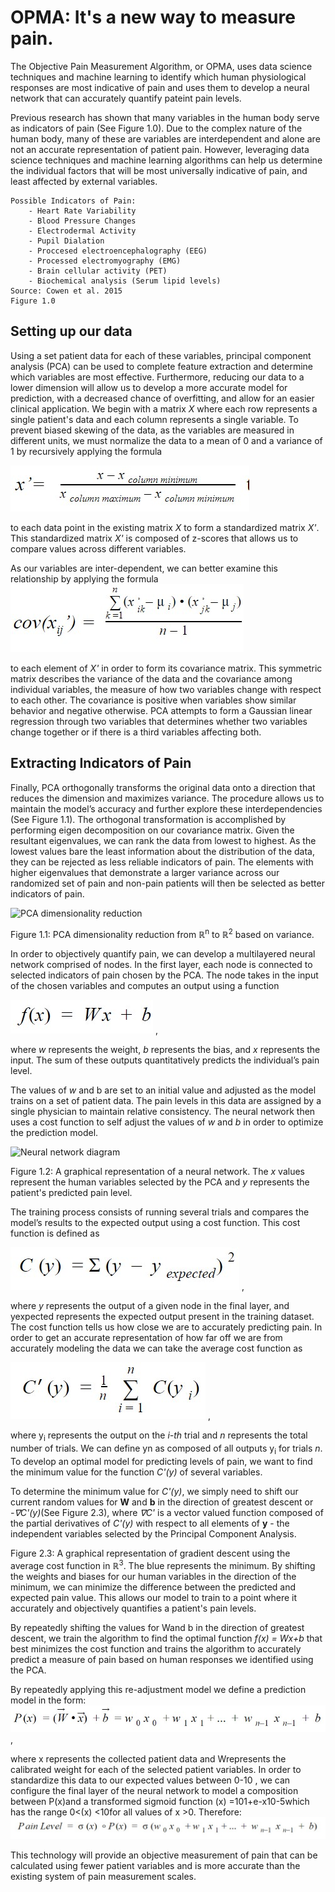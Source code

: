 # OPMA: It's a new way to measure pain. 

The Objective Pain Measurement Algorithm, or OPMA, uses data science techniques and machine learning to identify which human physiological responses are most indicative of pain and uses them to develop a neural network that can accurately quantify pateint pain levels. 

Previous research has shown that many variables in the human body serve as indicators of pain (See Figure 1.0). Due to the complex nature of the human body, many of these are variables are interdependent and alone are not an accurate representation of patient pain. However, leveraging data science techniques and machine learning algorithms can help us determine the individual factors that will be most universally indicative of pain, and least affected by external variables. 	

```
Possible Indicators of Pain: 
    - Heart Rate Variability 
    - Blood Pressure Changes 
    - Electrodermal Activity 
    - Pupil Dialation 
    - Proccesed electroencephalography (EEG) 
    - Processed electromyography (EMG) 
    - Brain cellular activity (PET) 
    - Biochemical analysis (Serum lipid levels) 
Source: Cowen et al. 2015
Figure 1.0
```
## Setting up our data

Using a set patient data for each of these variables, principal component analysis (PCA) can be used to complete feature extraction and determine which variables are most effective. Furthermore, reducing our data to a lower dimension will allow us to develop a more accurate model for prediction, with a decreased chance of overfitting, and allow for an easier clinical application. 
We begin with a matrix $X$ where each row represents a single patient's data and each column represents a single variable. To prevent biased skewing of the data, as the variables are measured in different units, we must normalize the data to a mean of $0$ and a variance of $1$ by recursively applying the formula 

![Normalizing equation](/Equations/normalize.jpg)

to each data point in the existing matrix $X$ to form a standardized matrix *X'*.  This standardized matrix *X'* is composed of z-scores that allows us to compare values across different variables. 

As our variables are inter-dependent, we can better examine this relationship by applying the formula
![Covariance equation](/Equations/covariance_equation.jpg)

to each element of *X'* in order to form its covariance matrix. This symmetric matrix describes the variance of the data and the covariance among individual variables,  the measure of how two variables change with respect to each other. The covariance is positive when variables show similar behavior and negative otherwise. PCA attempts to form a Gaussian linear regression through two variables that determines whether two variables change together or if there is a third variables affecting both.

## Extracting Indicators of Pain

Finally, PCA orthogonally transforms the original data onto a direction that reduces the dimension and maximizes variance. The procedure allows us to maintain the model’s accuracy and further explore these interdependencies (See Figure 1.1). The orthogonal transformation is accomplished by performing eigen decomposition on our covariance matrix. Given the resultant eigenvalues, we can rank the data from lowest to highest. As the lowest values bare the least information about the distribution of the data, they can be rejected as less reliable indicators of pain. The elements with higher eigenvalues that demonstrate a larger variance across our randomized set of pain and non-pain patients will then be selected as better indicators of pain.

![PCA dimensionality reduction](https://static1.squarespace.com/static/5a316dfecf81e0076f50dae2/t/5ac35d702b6a284b3fde6131/1522753187751/PCA.png)

Figure 1.1: PCA dimensionality reduction from ℝ<sup>n</sup> to ℝ<sup>2</sup> based on variance.

In order to objectively quantify pain, we can develop a multilayered neural network comprised of nodes. In the first layer, each node is connected to selected indicators of pain chosen by the PCA. The node takes in the input of the chosen variables and computes an output using a function

![f(x) = Wx + b](/Equations/linear_model.jpg) ,

where *w* represents the weight, *b* represents the bias, and *x* represents the input. The sum of these outputs quantitatively predicts the individual’s pain level.

The values of *w* and b are set to an initial value and adjusted as the model trains on a set of patient data. The pain levels in this data are assigned by a single physician to maintain relative consistency. The neural network then uses a cost function to self adjust the values of *w* and *b* in order to optimize the prediction model. 


![Neural network diagram](https://www.dtreg.com/uploaded/pageimg/MLFNwithWeights.jpg)

Figure 1.2: A graphical representation of a neural network. The *x* values represent the human variables selected by the PCA and *y* represents the patient's predicted pain level. 


The training process consists of running several trials and compares the model’s results to the expected output using a cost function. This cost function is defined as

![cost function](/Equations/cost_function.jpg) , 

where *y* represents the output of a given node in the final layer, and yexpected represents the expected output present in the training dataset. The cost function tells us how close we are to accurately predicting pain. In order to get an accurate representation of how far off we are from accurately modeling the data we can take the average cost function as

![average cost equation](/Equations/avg_cost_functions.jpg) ,

where y<sub>i</sub> represents the output on the *i-th* trial and *n* represents the total number of trials. We can define yn as composed of all outputs y<sub>i</sub> for trials *n*. To develop an optimal model for predicting levels of pain, we want to find the minimum value for the function *C'(y)* of several variables. 

To determine the minimum value for *C'(y)*, we simply need to shift our current random values for **W** and **b** in the direction of greatest descent or *-∇C'(y)*(See Figure 2.3), where *∇C'* is a vector valued function composed of the partial derivatives of *C'(y)* with respect to all elements of **y** - the independent variables selected by the Principal Component Analysis. 


Figure 2.3: A graphical representation of gradient descent using the average cost function in ℝ<sup>3</sup>. The blue represents the minimum. By shifting the weights and biases for our human variables in the direction of the minimum, we can minimize the difference between the predicted and expected pain value. This allows our model to train to a point where it accurately and objectively quantifies a patient's pain levels. 


By repeatedly shifting the values for Wand b in the direction of greatest descent, we train the algorithm to find the optimal function *f(x) = Wx+b* that best minimizes the cost function and trains the algorithm to accurately predict a measure of pain based on human responses we identified using the PCA. 

By repeatedly applying this re-adjustment model we define a prediction model in the form: 
![pain equation](/Equations/pain_equation.jpg) ,

where x represents the collected patient data and Wrepresents the calibrated weight for each of the selected patient variables. 
In order to standardize this data to our expected values between 0-10 , we can configure the final layer of the neural network to model a composition between P(x)and a transformed sigmoid function (x) =101+e-x10-5which has the range 0<(x) <10for all values of x >0. 
Therefore: 
![pain model](/Equations/pain_model.jpg)

This technology will provide an objective measurement of pain that can be calculated using fewer patient variables and is more accurate than the existing system of pain measurement scales.
